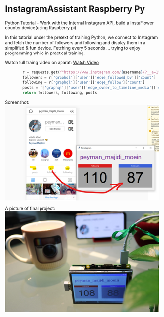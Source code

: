 # InstagramAssistant Raspberry Py
Python Tutorial - Work with the Internal Instagram API, build a InstaFlower counter device(using Raspberry pi)

In this tutorial under the pretext of training Python, we connect to Instagram and fetch the number of followers and following and display them in a simplified & fun device. Fetching every 5 seconds ... trying to enjoy programming while in practical training.

Watch full traing video on aparat:
[Watch Video](https://www.aparat.com/v/Wbs5w)


```python
        r = requests.get(f"https://www.instagram.com/{username}/?__a=1").json()
        followers = r['graphql']['user']['edge_followed_by']['count']
        following = r['graphql']['user']['edge_follow']['count']
        posts = r['graphql']['user']['edge_owner_to_timeline_media']['count']
        return followers, following, posts
```
Screenshot:
![shot](screenshot.png)

A picture of final project:
![device](device.jpg)
